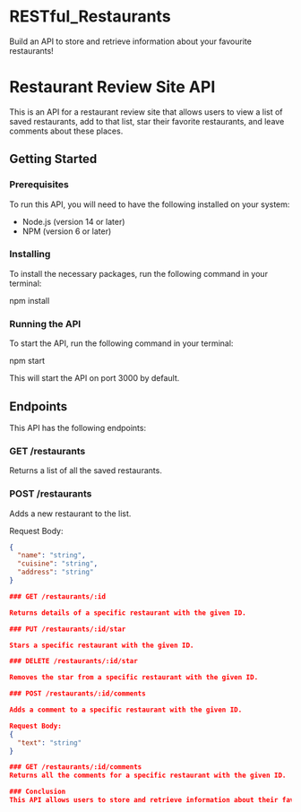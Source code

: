 # RESTful_Restaurants
Build an API to store and retrieve information about your favourite restaurants!

# Restaurant Review Site API

This is an API for a restaurant review site that allows users to view a list of saved restaurants, add to that list, star their favorite restaurants, and leave comments about these places.

## Getting Started

### Prerequisites

To run this API, you will need to have the following installed on your system:
* Node.js (version 14 or later)
* NPM (version 6 or later)

### Installing

To install the necessary packages, run the following command in your terminal:

npm install


### Running the API

To start the API, run the following command in your terminal:

npm start


This will start the API on port 3000 by default.

## Endpoints

This API has the following endpoints:

### GET /restaurants

Returns a list of all the saved restaurants.

### POST /restaurants

Adds a new restaurant to the list.

Request Body:
```json
{
  "name": "string",
  "cuisine": "string",
  "address": "string"
}

### GET /restaurants/:id

Returns details of a specific restaurant with the given ID.

### PUT /restaurants/:id/star

Stars a specific restaurant with the given ID.

### DELETE /restaurants/:id/star

Removes the star from a specific restaurant with the given ID.

### POST /restaurants/:id/comments

Adds a comment to a specific restaurant with the given ID.

Request Body:
{
  "text": "string"
}

### GET /restaurants/:id/comments
Returns all the comments for a specific restaurant with the given ID.

### Conclusion
This API allows users to store and retrieve information about their favorite restaurants, including the ability to star and comment on specific restaurants. If you have any questions or issues, please feel free to contact me.


